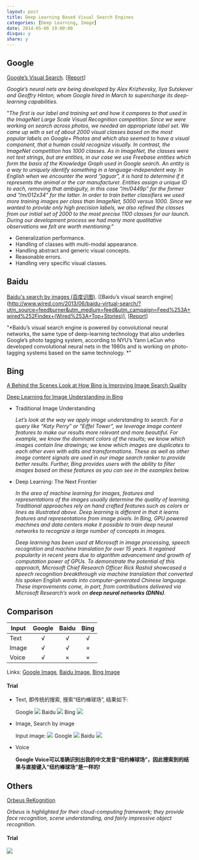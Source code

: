 ```yaml
---
layout: post
title: Deep Learning Based Visual Search Engines
categories: [Deep Learning, Image]
date: 2014-05-06 19:00:00
disqus: y
share: y
---
```


## Google
[Google’s Visual Search](http://images.google.com/). [[Report](http://googleresearch.blogspot.ca/2013/06/improving-photo-search-step-across.html)]

   *Google’s neural nets are being developed by Alex Krizhevsky, Ilya Sutskever and Geoffry Hinton, whom Google hired in March to supercharge its deep-learning capabilities.*

<!-- Google's similar image search seems to be built upon their powerful keyword-based image search results. That is the initial search results are refined by certain real content based techniques. -->

   "*The first is our label and training set and how it compares to that used in the ImageNet Large Scale Visual Recognition competition. Since we were working on search across photos, we needed an appropriate label set. We came up with a set of about 2000 visual classes based on the most popular labels on Google+ Photos and which also seemed to have a visual component, that a human could recognize visually. In contrast, the ImageNet competition has 1000 classes. As in ImageNet, the classes were not text strings, but are entities, in our case we use Freebase entities which form the basis of the Knowledge Graph used in Google search. An entity is a way to uniquely identify something in a language-independent way. In English when we encounter the word “jaguar”, it is hard to determine if it represents the animal or the car manufacturer. Entities assign a unique ID to each, removing that ambiguity, in this case “/m/0449p” for the former and “/m/012x34” for the latter. In order to train better classifiers we used more training images per class than ImageNet, 5000 versus 1000. Since we wanted to provide only high precision labels, we also refined the classes from our initial set of 2000 to the most precise 1100 classes for our launch.
During our development process we had many more qualitative observations we felt are worth mentioning:*"

- Generalization performance.
- Handling of classes with multi-modal appearance.
- Handling abstract and generic visual concepts.
- Reasonable errors.
- Handling very specific visual classes.

## Baidu

[Baidu's search by images (百度识图)](http://stu.baidu.com/). [[Baidu’s visual search engine](http://www.wired.com/2013/06/baidu-virtual-search/?utm_source=feedburner&utm_medium=feed&utm_campaign=Feed%253A+wired%252Findex+(Wired%253A+Top+Stories)], [[Report](https://sg.finance.yahoo.com/news/baidu-image-recognition-software-isn-130033520.html)]

   "*Baidu’s visual search engine is powered by convolutional neural networks, the same type of deep-learning technology that also underlies Google’s photo tagging system, according to NYU’s Yann LeCun who developed convolutional neural nets in the 1980s and is working on photo-tagging systems based on the same technology. *"
<!--Baidu's content based image search is featured by Deep Learning techniques plus memory-based indexing search.-->

## Bing
[A Behind the Scenes Look at How Bing is Improving Image Search Quality](http://www.bing.com/blogs/site_blogs/b/searchquality/archive/2013/08/23/a-behind-the-scenes-look-at-how-bing-is-improving-image-search-quality.aspx)

[Deep Learning for Image Understanding in Bing](http://www.bing.com/blogs/site_blogs/b/searchquality/archive/2013/11/22/deep-learning-for-image-understanding-in-bing.aspx)

- Traditional Image Understanding

	*Let’s look at the way we apply image understanding to search. For a query like “Katy Perry” or “Eiffel Tower”, we leverage image content features to make our results more relevant and more beautiful. For example, we know the dominant colors of the results; we know which images contain line drawings; we know which images are duplicates to each other even with edits and transformations. These as well as other image content signals are used in our image search ranker to provide better results. Further, Bing provides users with the ability to filter images based on these features as you can see in the examples below.*

- Deep Learning: The Next Frontier

	*In the area of machine learning for images, features and representations of the images usually determine the quality of learning. Traditional approaches rely on hand crafted features such as colors or lines as illustrated above. Deep learning is different in that it learns features and representations from image pixels. In Bing, GPU powered machines and data centers make it possible to train deep neural networks to recognize a large number of concepts in images.*

	*Deep learning has been used at Microsoft in image processing, speech recognition and machine translation for over 15 years. It regained popularity in recent years due to algorithm advancement and growth of computation power of GPUs. To demonstrate the potential of this approach, Microsoft Chief Research Officer Rick Rashid showcased a speech recognition breakthrough via machine translation that converted his spoken English words into computer-generated Chinese language. These improvements come, in part, from contributions delivered via Microsoft Research’s work on **deep neural networks (DNNs)**.*

## Comparison

|Input|Google|Baidu|Bing|
|-----|:----:|:---:|:--:|
|Text|√|√|√|
|Image|√|√|×|
|Voice|√|×|×|

Links: [Google Image](https://www.google.com.hk/imghp), [Baidu Image](http://image.baidu.com/), [Bing Image](http://www.bing.com/images/)

#### Trial
- Text, 即传统的搜索, 搜索“纽约棒球场”, 结果如下:

	Google
	![](/images/visual-search/content-by-google.png)
	Baidu
	![](/images/visual-search/content-by-baidu.png)
	Bing
	![](/images/visual-search/content-by-bing.png)

- Image, Search by image

	Input image:
	![](/images/visual-search/input-image.jpg)
	Google
	![](/images/visual-search/image-by-google.png)
	Baidu
	![](/images/visual-search/image-by-baidu.png)

- Voice

	**Google Voice可以准确识别出我的中文发音“纽约棒球场”，因此搜索到的结果与直接键入“纽约棒球场”是一样的!**


## Others

[Orbeus ReKognition](http://rekognition.com/)

   *Orbeus is highlighted for their cloud-computing framework; they provide face recognition, scene understanding, and fairly impressive object recognition.*

#### Trial
![](/images/visual-search/object-recognition.png)


